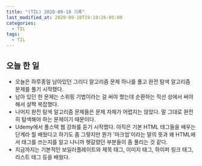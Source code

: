 ```yaml
---
title: "(TIL) 2020-09-18 기록"
last_modified_at: 2020-09-18T19:19:26-05:00
categories:
  - TIL
tags:
  - TIL
---
```


## 오늘 한 일
- 오늘은 하루종일 남아있던 그리디 알고리즘 문제 하나를 풀고 완전 탐색 알고리즘 문제를 풀기 시작했다.
- 남아 있던 한 문제는 스위핑 기법이라는 걸 써야 했는데 순환하는 직선 상에서 써야 해서 살짝 복잡했다.
- 나머지 완전 탐색 알고리즘 문제들은 문제 자체가 어렵지는 않았다. 말 그대로 완전히 탐색해야 하는 문제이기 때문이다.
- Udemy에서 풀스택 웹 강좌를 듣기 시작했다. 아직은 기본 HTML 태그들을 배우는 단계라 뭘 배웠다고 하기도 좀 그렇지만 뭔가 '마크업'이라는 말의 뜻과 왜 HTML에서 태그를 쓰는지를 알고 나니까 헷갈렸던 부분들이 좀 풀리는 것 같다.
- 지금까지는 기본적인 보일러플레이트와 제목 태그, 이미지 태그, 하이퍼 링크 태그, 리스트 태그 등을 배웠다.